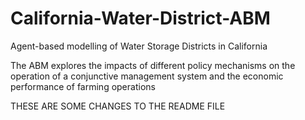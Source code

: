 # California-Water-District-ABM
Agent-based modelling of Water Storage Districts in California

The ABM explores the impacts of different policy mechanisms on the operation of a conjunctive management system and the economic performance of farming operations

THESE ARE SOME CHANGES TO THE README FILE
